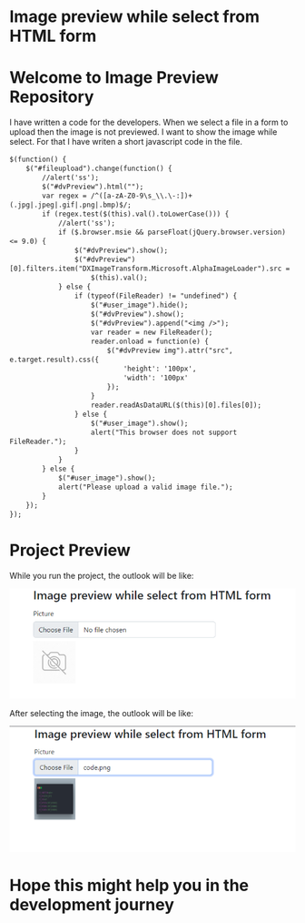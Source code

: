 # Image preview while select from HTML form

# Welcome to Image Preview Repository

I have written a code for the developers. When we select a file in a form to upload then the image is not previewed. I want to show the image while select. For that I have writen a short javascript code in the file.

```
$(function() {
	$("#fileupload").change(function() {
		//alert('ss');
		$("#dvPreview").html("");
		var regex = /^([a-zA-Z0-9\s_\\.\-:])+(.jpg|.jpeg|.gif|.png|.bmp)$/;
		if (regex.test($(this).val().toLowerCase())) {
			//alert('ss');
			if ($.browser.msie && parseFloat(jQuery.browser.version) <= 9.0) {
				$("#dvPreview").show();
				$("#dvPreview")[0].filters.item("DXImageTransform.Microsoft.AlphaImageLoader").src =
					$(this).val();
			} else {
				if (typeof(FileReader) != "undefined") {
					$("#user_image").hide();
					$("#dvPreview").show();
					$("#dvPreview").append("<img />");
					var reader = new FileReader();
					reader.onload = function(e) {
						$("#dvPreview img").attr("src", e.target.result).css({
							'height': '100px',
							'width': '100px'
						});
					}
					reader.readAsDataURL($(this)[0].files[0]);
				} else {
					$("#user_image").show();
					alert("This browser does not support FileReader.");
				}
			}
		} else {
			$("#user_image").show();
			alert("Please upload a valid image file.");
		}
	});
});
```

# Project Preview

While you run the project, the outlook will be like:

![Project Preview!](preview.png "Project Preview")

After selecting the image, the outlook will be like:

![Project Preview!](preview1.png "Project Preview")

# Hope this might help you in the development journey
